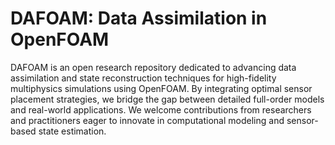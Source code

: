 # DAFOAM: Data Assimilation in OpenFOAM

DAFOAM is an open research repository dedicated to advancing data assimilation and state reconstruction techniques for high-fidelity multiphysics simulations using OpenFOAM. By integrating optimal sensor placement strategies, we bridge the gap between detailed full-order models and real-world applications. We welcome contributions from researchers and practitioners eager to innovate in computational modeling and sensor-based state estimation.
